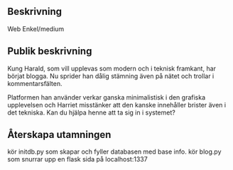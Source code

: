 ## Beskrivning

Web
Enkel/medium

## Publik beskrivning
Kung Harald, som vill upplevas som modern och i teknisk framkant, har börjat blogga. Nu sprider han dålig stämning även på nätet och trollar i kommentarsfälten.

Platformen han använder verkar ganska minimalistisk i den grafiska upplevelsen och 
Harriet misstänker att den kanske innehåller brister även i det tekniska. Kan du
hjälpa henne att ta sig in i systemet?  

## Återskapa utamningen
kör initdb.py som skapar och fyller databasen med base info. 
kör blog.py som snurrar upp en flask sida på localhost:1337

